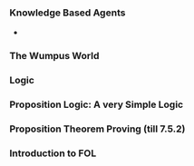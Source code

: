 ### Knowledge Based Agents
- 




### The Wumpus World

### Logic

### Proposition Logic: A very Simple Logic

### Proposition Theorem Proving (till 7.5.2)

### Introduction to FOL
